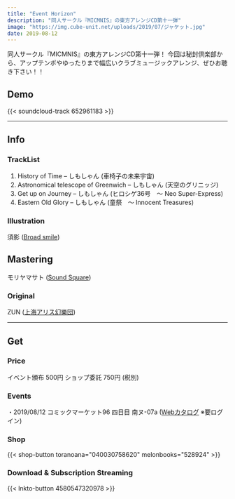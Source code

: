 ```yaml
---
title: "Event Horizon"
description: "同人サークル『MICMNIS』の東方アレンジCD第十一弾"
image: "https://img.cube-unit.net/uploads/2019/07/ジャケット.jpg"
date: 2019-08-12
---
```


同人サークル『MICMNIS』の東方アレンジCD第十一弾！
今回は秘封倶楽部から、アップテンポやゆったりまで幅広いクラブミュージックアレンジ、ぜひお聴き下さい！！

## Demo

{{< soundcloud-track 652961183 >}}

---

## Info

### TrackList

01. History of Time – しもしゃん (車椅子の未来宇宙)
02. Astronomical telescope of Greenwich – しもしゃん (天空のグリニッジ)
03. Get up on Journey – しもしゃん (ヒロシゲ36号　～ Neo Super-Express)
04. Eastern Old Glory – しもしゃん (童祭　～ Innocent Treasures)

### Illustration

須影 ([Broad smile](http://pleasantlycreate.blog133.fc2.com))

## Mastering

モリヤマサト ([Sound Square](http://sosq.jp/))

### Original

ZUN ([上海アリス幻樂団](http://www16.big.or.jp/~zun/))

---

## Get

### Price

イベント頒布 500円
ショップ委託 750円 (税別)

### Events

・2019/08/12 コミックマーケット96 四日目 南ヌ-07a ([Webカタログ](https://webcatalog.circle.ms/Perma/Circle/10064899/) ※要ログイン)

### Shop

{{< shop-button toranoana="040030758620" melonbooks="528924" >}}

### Download & Subscription Streaming

{{< lnkto-button 4580547320978 >}}
